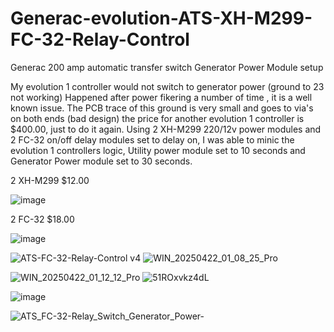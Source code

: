 # Generac-evolution-ATS-XH-M299-FC-32-Relay-Control
Generac 200 amp automatic transfer switch Generator Power Module setup

My evolution 1 controller would not switch to generator power (ground to 23 not working) Happened after power fikering a number of time , it is a well known issue.
The PCB trace of this ground is very small and goes to via's on both ends (bad design) the price for another evolution 1 controller is $400.00, just to do it again.
Using 2 XH-M299 220/12v power modules and 2 FC-32 on/off delay modules set to delay on, I was able to minic the evolution 1 controllers logic, Utility power module set to 10 seconds and Generator Power module set to 30 seconds.

2 XH-M299 $12.00

 ![image](https://github.com/user-attachments/assets/3018a479-a694-4f69-853c-20f9603e0406)

2 FC-32 $18.00

![image](https://github.com/user-attachments/assets/f4c9e54a-6893-4a8f-acff-7aaa83a6adcc)


![ATS-FC-32-Relay-Control v4](https://github.com/user-attachments/assets/3abfb17b-9f8a-4026-a115-d1582021d6ec)  ![WIN_20250422_01_08_25_Pro](https://github.com/user-attachments/assets/20ffee26-eafd-4610-b78d-db8d5a2627fb)

![WIN_20250422_01_12_12_Pro](https://github.com/user-attachments/assets/369115ee-e11c-4fcf-a166-cb95296c19f2)   ![51ROxvkz4dL](https://github.com/user-attachments/assets/3d673952-681c-48be-8f90-f028855c78bf)

![image](https://github.com/user-attachments/assets/bc35af70-bd42-415e-a50a-cd05f365158c)

![ATS_FC-32-Relay_Switch_Generator_Power-](https://github.com/user-attachments/assets/4a1990c6-3be6-4f06-b012-506aee4612ab)






